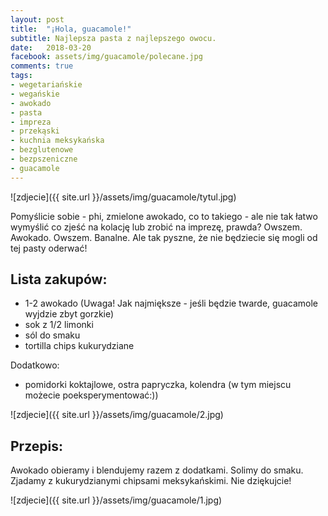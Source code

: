 ```yaml
---
layout: post
title:  "¡Hola, guacamole!"
subtitle: Najlepsza pasta z najlepszego owocu.
date:   2018-03-20
facebook: assets/img/guacamole/polecane.jpg
comments: true
tags:
- wegetariańskie
- wegańskie
- awokado
- pasta
- impreza
- przekąski
- kuchnia meksykańska
- bezglutenowe
- bezpszeniczne
- guacamole
---
```


![zdjecie]({{ site.url }}/assets/img/guacamole/tytul.jpg)

Pomyślicie sobie - phi, zmielone awokado, co to takiego - ale nie tak łatwo wymyślić co zjeść na kolację lub zrobić na imprezę, prawda? Owszem. Awokado. Owszem. Banalne. Ale tak pyszne, że nie będziecie się mogli od tej pasty oderwać!

## Lista zakupów:

* 1-2 awokado (Uwaga! Jak najmiększe - jeśli będzie twarde, guacamole wyjdzie zbyt gorzkie)
* sok z 1/2 limonki 
* sól do smaku
* tortilla chips kukurydziane

Dodatkowo:
* pomidorki koktajlowe, ostra papryczka, kolendra (w tym miejscu możecie poeksperymentować:))

![zdjecie]({{ site.url }}/assets/img/guacamole/2.jpg)

## Przepis:

Awokado obieramy i blendujemy razem z dodatkami. Solimy do smaku. Zjadamy z kukurydzianymi chipsami meksykańskimi. Nie dziękujcie!

![zdjecie]({{ site.url }}/assets/img/guacamole/1.jpg)
